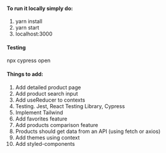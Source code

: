 #### To run it locally simply do:
1. yarn install
2. yarn start
3. localhost:3000


#### Testing
npx cypress open


#### Things to add:
1. Add detailed product page
2. Add product search input
3. Add useReducer to contexts
4. Testing. Jest, React Testing Library, Cypress
5. Implement Tailwind
6. Add favorites feature
7. Add products comparison feature
8. Products should get data from an API (using fetch or axios)
9. Add themes using context
10. Add styled-components
